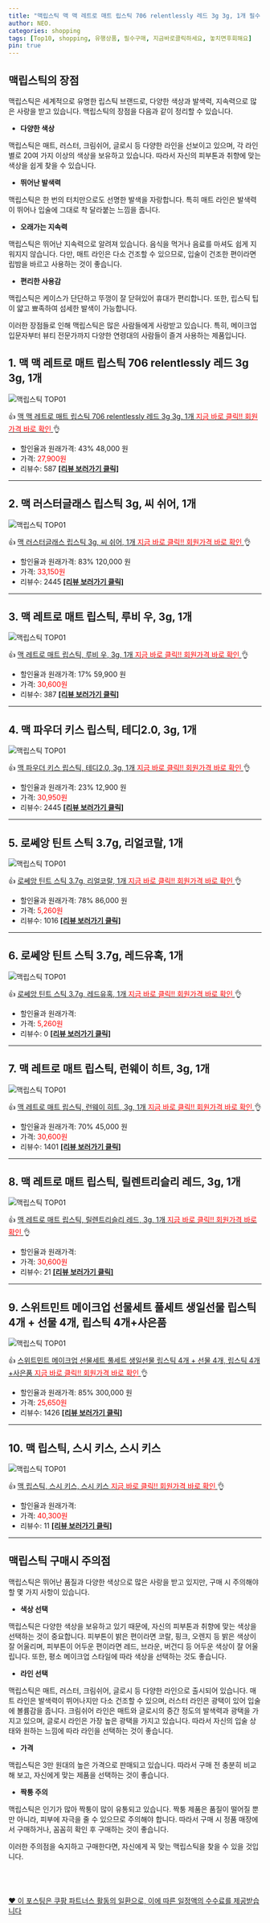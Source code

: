 ```yaml
---
title: "맥립스틱 맥 맥 레트로 매트 립스틱 706 relentlessly 레드 3g 3g, 1개 필수 필요 추천 제품 비교 최저 가격 비교 장점 구매 후기 구매평"
author: NEO.
categories: shopping
tags: [Top10, shopping, 유행상품, 필수구매, 지금바로클릭하세요, 놓치면후회해요]
pin: true
---
```

## 맥립스틱의 장점

맥립스틱은 세계적으로 유명한 립스틱 브랜드로, 다양한 색상과 발색력, 지속력으로 많은 사랑을 받고 있습니다. 맥립스틱의 장점을 다음과 같이 정리할 수 있습니다.

* **다양한 색상**

맥립스틱은 매트, 러스터, 크림쉬어, 글로시 등 다양한 라인을 선보이고 있으며, 각 라인별로 20여 가지 이상의 색상을 보유하고 있습니다. 따라서 자신의 피부톤과 취향에 맞는 색상을 쉽게 찾을 수 있습니다.

* **뛰어난 발색력**

맥립스틱은 한 번의 터치만으로도 선명한 발색을 자랑합니다. 특히 매트 라인은 발색력이 뛰어나 입술에 그대로 착 달라붙는 느낌을 줍니다.

* **오래가는 지속력**

맥립스틱은 뛰어난 지속력으로 알려져 있습니다. 음식을 먹거나 음료를 마셔도 쉽게 지워지지 않습니다. 다만, 매트 라인은 다소 건조할 수 있으므로, 입술이 건조한 편이라면 립밤을 바르고 사용하는 것이 좋습니다.

* **편리한 사용감**

맥립스틱은 케이스가 단단하고 뚜껑이 잘 닫혀있어 휴대가 편리합니다. 또한, 립스틱 팁이 얇고 뾰족하여 섬세한 발색이 가능합니다.

이러한 장점들로 인해 맥립스틱은 많은 사람들에게 사랑받고 있습니다. 특히, 메이크업 입문자부터 뷰티 전문가까지 다양한 연령대의 사람들이 즐겨 사용하는 제품입니다.

   

## 1. 맥 맥 레트로 매트 립스틱 706 relentlessly 레드 3g 3g, 1개

![맥립스틱 TOP01](https://thumbnail6.coupangcdn.com/thumbnails/remote/490x490ex/image/vendor_inventory/bbc7/025ac93599026db7e35c4d31a2ba218f7c1b632148318e3d1e45449c0b2a.jpg)


👍 [맥 맥 레트로 매트 립스틱 706 relentlessly 레드 3g 3g, 1개 <font color=red> 지금 바로 클릭!! 회원가격 바로 확인 </font> ](https://link.coupang.com/re/AFFSDP?lptag=AF3617701&subid=GithubCoopas&pageKey=7522834133&traceid=V0-153&itemId=19734306350&vendorItemId=87033693018) 👌 


- 할인율과 원래가격: 43%  48,000   원
- 가격: <span style='color:red'>27,900원</span>
- 리뷰수: 587  [**[리뷰 보러가기 클릭]**](https://link.coupang.com/re/AFFSDP?lptag=AF3617701&subid=GithubCoopas&pageKey=7522834133&traceid=V0-153&itemId=19734306350&vendorItemId=87033693018)

---


   

## 2. 맥 러스터글래스 립스틱 3g, 씨 쉬어, 1개

![맥립스틱 TOP01](https://thumbnail6.coupangcdn.com/thumbnails/remote/490x490ex/image/retail/images/2710021877950331-408a7270-9908-44fa-9184-3ef8bbd06029.jpg)


👍 [맥 러스터글래스 립스틱 3g, 씨 쉬어, 1개 <font color=red> 지금 바로 클릭!! 회원가격 바로 확인 </font> ](https://link.coupang.com/re/AFFSDP?lptag=AF3617701&subid=GithubCoopas&pageKey=6063727251&traceid=V0-153&itemId=11162340292&vendorItemId=78440494457) 👌 


- 할인율과 원래가격: 83%  120,000   원
- 가격: <span style='color:red'>33,150원</span>
- 리뷰수: 2445  [**[리뷰 보러가기 클릭]**](https://link.coupang.com/re/AFFSDP?lptag=AF3617701&subid=GithubCoopas&pageKey=6063727251&traceid=V0-153&itemId=11162340292&vendorItemId=78440494457)

---


   

## 3. 맥 레트로 매트 립스틱, 루비 우, 3g, 1개

![맥립스틱 TOP01](https://thumbnail10.coupangcdn.com/thumbnails/remote/490x490ex/image/retail/images/3935758943155169-2a1eb10b-d8d5-4912-990e-09a38f9f3756.png)


👍 [맥 레트로 매트 립스틱, 루비 우, 3g, 1개 <font color=red> 지금 바로 클릭!! 회원가격 바로 확인 </font> ](https://link.coupang.com/re/AFFSDP?lptag=AF3617701&subid=GithubCoopas&pageKey=5376120420&traceid=V0-153&itemId=8021226166&vendorItemId=75309941179) 👌 


- 할인율과 원래가격: 17%  59,900   원
- 가격: <span style='color:red'>30,600원</span>
- 리뷰수: 387  [**[리뷰 보러가기 클릭]**](https://link.coupang.com/re/AFFSDP?lptag=AF3617701&subid=GithubCoopas&pageKey=5376120420&traceid=V0-153&itemId=8021226166&vendorItemId=75309941179)

---


   

## 4. 맥 파우더 키스 립스틱, 테디2.0, 3g, 1개

![맥립스틱 TOP01](https://thumbnail10.coupangcdn.com/thumbnails/remote/490x490ex/image/vendor_inventory/e023/fa65d7f54c036e0464e586fb1839067f019492382234b1de4cd7f31e22a7.jpg)


👍 [맥 파우더 키스 립스틱, 테디2.0, 3g, 1개 <font color=red> 지금 바로 클릭!! 회원가격 바로 확인 </font> ](https://link.coupang.com/re/AFFSDP?lptag=AF3617701&subid=GithubCoopas&pageKey=7420440653&traceid=V0-153&itemId=18644312298&vendorItemId=87726358002) 👌 


- 할인율과 원래가격: 23%  12,900   원
- 가격: <span style='color:red'>30,950원</span>
- 리뷰수: 2445  [**[리뷰 보러가기 클릭]**](https://link.coupang.com/re/AFFSDP?lptag=AF3617701&subid=GithubCoopas&pageKey=7420440653&traceid=V0-153&itemId=18644312298&vendorItemId=87726358002)

---


   

## 5. 로쎄앙 틴트 스틱 3.7g, 리얼코랄, 1개

![맥립스틱 TOP01](https://thumbnail9.coupangcdn.com/thumbnails/remote/490x490ex/image/product/image/vendoritem/2019/06/12/3133672713/d24760e2-a7f5-4f74-8ea5-b31e62f9944e.jpg)


👍 [로쎄앙 틴트 스틱 3.7g, 리얼코랄, 1개 <font color=red> 지금 바로 클릭!! 회원가격 바로 확인 </font> ](https://link.coupang.com/re/AFFSDP?lptag=AF3617701&subid=GithubCoopas&pageKey=9060467&traceid=V0-153&itemId=79064794&vendorItemId=3133672713) 👌 


- 할인율과 원래가격: 78%  86,000   원
- 가격: <span style='color:red'>5,260원</span>
- 리뷰수: 1016  [**[리뷰 보러가기 클릭]**](https://link.coupang.com/re/AFFSDP?lptag=AF3617701&subid=GithubCoopas&pageKey=9060467&traceid=V0-153&itemId=79064794&vendorItemId=3133672713)

---


   

## 6. 로쎄앙 틴트 스틱 3.7g, 레드유혹, 1개

![맥립스틱 TOP01](https://thumbnail7.coupangcdn.com/thumbnails/remote/490x490ex/image/product/image/vendoritem/2019/09/25/3133672712/d5c1cede-acd7-4bcc-89f7-162d44e3a6ea.jpg)


👍 [로쎄앙 틴트 스틱 3.7g, 레드유혹, 1개 <font color=red> 지금 바로 클릭!! 회원가격 바로 확인 </font> ](https://link.coupang.com/re/AFFSDP?lptag=AF3617701&subid=GithubCoopas&pageKey=9060467&traceid=V0-153&itemId=79064749&vendorItemId=3133672712) 👌 


- 할인율과 원래가격: 
- 가격: <span style='color:red'>5,260원</span>
- 리뷰수: 0  [**[리뷰 보러가기 클릭]**](https://link.coupang.com/re/AFFSDP?lptag=AF3617701&subid=GithubCoopas&pageKey=9060467&traceid=V0-153&itemId=79064749&vendorItemId=3133672712)

---


   

## 7. 맥 레트로 매트 립스틱, 런웨이 히트, 3g, 1개

![맥립스틱 TOP01](https://thumbnail10.coupangcdn.com/thumbnails/remote/490x490ex/image/retail/images/1194282403575962-82c127be-a56c-4add-a618-70136d506e4d.jpg)


👍 [맥 레트로 매트 립스틱, 런웨이 히트, 3g, 1개 <font color=red> 지금 바로 클릭!! 회원가격 바로 확인 </font> ](https://link.coupang.com/re/AFFSDP?lptag=AF3617701&subid=GithubCoopas&pageKey=5376120420&traceid=V0-153&itemId=7971449097&vendorItemId=75260418164) 👌 


- 할인율과 원래가격: 70%  45,000   원
- 가격: <span style='color:red'>30,600원</span>
- 리뷰수: 1401  [**[리뷰 보러가기 클릭]**](https://link.coupang.com/re/AFFSDP?lptag=AF3617701&subid=GithubCoopas&pageKey=5376120420&traceid=V0-153&itemId=7971449097&vendorItemId=75260418164)

---


   

## 8. 맥 레트로 매트 립스틱, 릴렌트리슬리 레드, 3g, 1개

![맥립스틱 TOP01](https://thumbnail9.coupangcdn.com/thumbnails/remote/490x490ex/image/retail/images/2632938461101781-2c5d974c-06ba-4cee-8b12-ea96423ba557.jpg)


👍 [맥 레트로 매트 립스틱, 릴렌트리슬리 레드, 3g, 1개 <font color=red> 지금 바로 클릭!! 회원가격 바로 확인 </font> ](https://link.coupang.com/re/AFFSDP?lptag=AF3617701&subid=GithubCoopas&pageKey=5376120420&traceid=V0-153&itemId=7971449101&vendorItemId=75260418166) 👌 


- 할인율과 원래가격: 
- 가격: <span style='color:red'>30,600원</span>
- 리뷰수: 21  [**[리뷰 보러가기 클릭]**](https://link.coupang.com/re/AFFSDP?lptag=AF3617701&subid=GithubCoopas&pageKey=5376120420&traceid=V0-153&itemId=7971449101&vendorItemId=75260418166)

---


   

## 9. 스위트민트 메이크업 선물세트 풀세트 생일선물 립스틱 4개 + 선물 4개, 립스틱 4개+사은품

![맥립스틱 TOP01](https://thumbnail9.coupangcdn.com/thumbnails/remote/490x490ex/image/vendor_inventory/400c/3c914fe8a9b0d563c501210cd6f929a1570420f751fd2a91eeb1acf664d5.jpg)


👍 [스위트민트 메이크업 선물세트 풀세트 생일선물 립스틱 4개 + 선물 4개, 립스틱 4개+사은품 <font color=red> 지금 바로 클릭!! 회원가격 바로 확인 </font> ](https://link.coupang.com/re/AFFSDP?lptag=AF3617701&subid=GithubCoopas&pageKey=7670707841&traceid=V0-153&itemId=20461678202&vendorItemId=85521900027) 👌 


- 할인율과 원래가격: 85%  300,000   원
- 가격: <span style='color:red'>25,650원</span>
- 리뷰수: 1426  [**[리뷰 보러가기 클릭]**](https://link.coupang.com/re/AFFSDP?lptag=AF3617701&subid=GithubCoopas&pageKey=7670707841&traceid=V0-153&itemId=20461678202&vendorItemId=85521900027)

---


   

## 10. 맥 립스틱, 스시 키스, 스시 키스

![맥립스틱 TOP01](https://thumbnail7.coupangcdn.com/thumbnails/remote/490x490ex/image/vendor_inventory/1e8b/da2f08a04c8d62749c0445e94e14d5cd8f5cfd704d2854ff6f131c2a8fa3.jpg)


👍 [맥 립스틱, 스시 키스, 스시 키스 <font color=red> 지금 바로 클릭!! 회원가격 바로 확인 </font> ](https://link.coupang.com/re/AFFSDP?lptag=AF3617701&subid=GithubCoopas&pageKey=7445333160&traceid=V0-153&itemId=19370112569&vendorItemId=86751394940) 👌 


- 할인율과 원래가격: 
- 가격: <span style='color:red'>40,300원</span>
- 리뷰수: 11  [**[리뷰 보러가기 클릭]**](https://link.coupang.com/re/AFFSDP?lptag=AF3617701&subid=GithubCoopas&pageKey=7445333160&traceid=V0-153&itemId=19370112569&vendorItemId=86751394940)

---
## 맥립스틱 구매시 주의점

맥립스틱은 뛰어난 품질과 다양한 색상으로 많은 사랑을 받고 있지만, 구매 시 주의해야 할 몇 가지 사항이 있습니다.

* **색상 선택**

맥립스틱은 다양한 색상을 보유하고 있기 때문에, 자신의 피부톤과 취향에 맞는 색상을 선택하는 것이 중요합니다. 피부톤이 밝은 편이라면 코랄, 핑크, 오렌지 등 밝은 색상이 잘 어울리며, 피부톤이 어두운 편이라면 레드, 브라운, 버건디 등 어두운 색상이 잘 어울립니다. 또한, 평소 메이크업 스타일에 따라 색상을 선택하는 것도 좋습니다.

* **라인 선택**

맥립스틱은 매트, 러스터, 크림쉬어, 글로시 등 다양한 라인으로 출시되어 있습니다. 매트 라인은 발색력이 뛰어나지만 다소 건조할 수 있으며, 러스터 라인은 광택이 있어 입술에 볼륨감을 줍니다. 크림쉬어 라인은 매트와 글로시의 중간 정도의 발색력과 광택을 가지고 있으며, 글로시 라인은 가장 높은 광택을 가지고 있습니다. 따라서 자신의 입술 상태와 원하는 느낌에 따라 라인을 선택하는 것이 좋습니다.

* **가격**

맥립스틱은 3만 원대의 높은 가격으로 판매되고 있습니다. 따라서 구매 전 충분히 비교해 보고, 자신에게 맞는 제품을 선택하는 것이 좋습니다.

* **짝퉁 주의**

맥립스틱은 인기가 많아 짝퉁이 많이 유통되고 있습니다. 짝퉁 제품은 품질이 떨어질 뿐만 아니라, 피부에 자극을 줄 수 있으므로 주의해야 합니다. 따라서 구매 시 정품 매장에서 구매하거나, 꼼꼼히 확인 후 구매하는 것이 좋습니다.

이러한 주의점을 숙지하고 구매한다면, 자신에게 꼭 맞는 맥립스틱을 찾을 수 있을 것입니다.<br><br><br><br><br> [ ❤  이 포스팅은 쿠팡 파트너스 활동의 일환으로, 이에 따른 일정액의 수수료를 제공받습니다](https://link.coupang.com/a/bcEFyh)